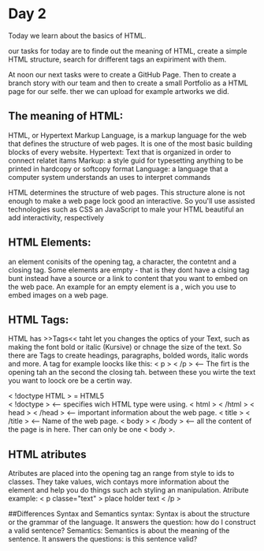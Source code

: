 # Day 2

Today we learn about the basics of HTML.

our tasks for today are to finde out the meaning of HTML, create a simple HTML structure, search for drifferent tags an expiriment with them.

At noon our next tasks were to create a GitHub Page. Then to create a branch story with our team and then to create a small Portfolio as a HTML page for our selfe. ther we can upload for example artworks we did.

## The meaning of HTML:
HTML, or Hypertext Markup Language, is a markup language for the web that defines the structure of web pages.
It is one of the most basic building blocks of every website.
Hypertext: Text that is organized in order to connect relatet itams
Markup: a style guid for typesetting anything to be printed in hardcopy or softcopy format
Language: a language that a computer system understands an uses to interpret commands

HTML determines the structure of web pages. This structure alone is not enough to make a web page lock good an interactive.
So you'll use assisted technologies such as CSS an JavaScript to male your HTML beautiful an add interactivity, respectively 

## HTML Elements:
an element conisits of the opening tag, a character, the contetnt and a closing tag.
Some elements are empty - that is they dont have a clsing tag bunt instead have a source or a link to content that you want to embed on the web pace.
An example for an empty element is a <img>, wich you use to embed images on a web page.

## HTML Tags:
HTML has >>Tags<< taht let you changes the optics of your Text, such as making the font bold or italic (Kursive) or chnage the size of the text.
So there are Tags to create headings, paragraphs, bolded words, italic words and more.
A tag for example loocks like this: < p >  < /p >  <-- The firt is the opening tah an the second the closing tah. between these you wirte the text you want to loock ore be a certin way.

< !doctype HTML > = HTML5  
< !doctype >  <-- specifies wich HTML type were using.
< html > < /html >
< head > < /head >  <-- important information about the web page. 
< title > < /title >  <-- Name of the web page.
< body > < /body >  <-- all the content of the page is in here. Ther can only be one < body >.
   
## HTML atributes
Atributes are placed into the opening tag an range from style to ids to classes. 
They take values, wich contays more information about the element and help you do things such ach styling an manipulation.
Atribute example: < p classe="text" > place holder text < /p >

##Differences Syntax and Semantics
syntax: Syntax is about the structure or the grammar of the language. It answers the question: how do I construct a valid sentence?
Semantics: Semantics is about the meaning of the sentence. It answers the questions: is this sentence valid? 




